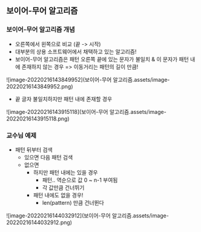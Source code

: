 ## 보이어-무어 알고리즘



### 보이어-무어 알고리즘 개념

- 오른쪽에서 왼쪽으로 비교 (끝 -> 시작)
- 대부분의 상용 소프트웨어에서 채택하고 있는 알고리즘!
- 보이어-무어 알고리즘은 패턴 오른쪽 끝에 있는 문자가 불일치 & 이 문자가 패턴 내에 존재하지 않는 경우 => 이동거리는 패턴의 길이 만큼! 

![image-20220216143849952](보이어-무어 알고리즘.assets/image-20220216143849952.png)

- 끝 글자 불일치하지만 패턴 내에 존재할 경우

![image-20220216143915118](보이어-무어 알고리즘.assets/image-20220216143915118.png)



### 교수님 예제 

- 패턴 뒤부터 검색 
  - 있으면 다음 패턴 검색
  - 없으면
    - 하지만 패턴 내에는 있을 경우
      - 패턴.. 역순으로 값 0 ~ n-1 부여됨
      - 각 값만큼 건너뛰기
    - 패턴 내에도 없을 경우! 
      - len(pattern) 만큼 건너뛴다

![image-20220216144032912](보이어-무어 알고리즘.assets/image-20220216144032912.png)

